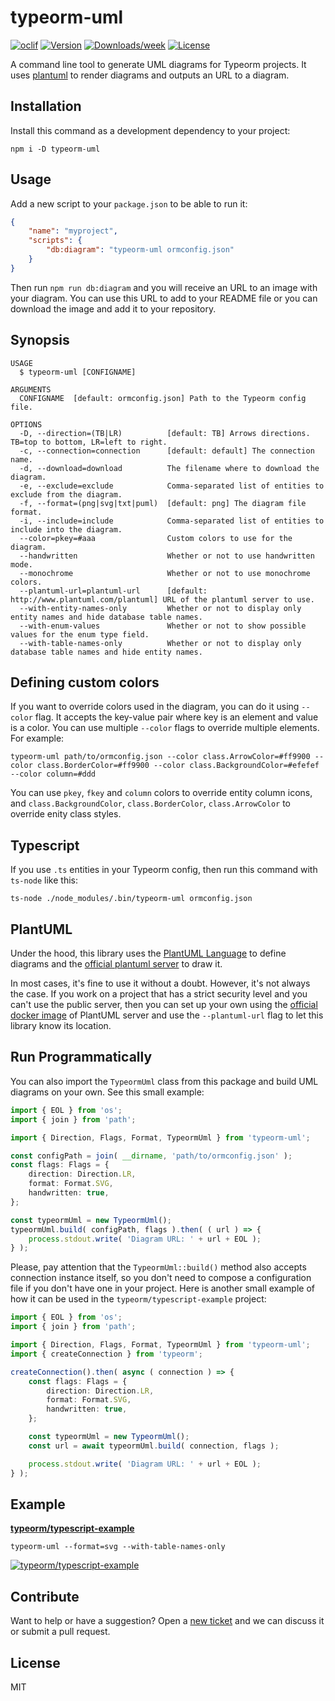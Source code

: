 # typeorm-uml

[![oclif](https://img.shields.io/badge/cli-oclif-brightgreen.svg)](https://oclif.io)
[![Version](https://img.shields.io/npm/v/typeorm-uml.svg)](https://www.npmjs.com/package/typeorm-uml)
[![Downloads/week](https://img.shields.io/npm/dw/typeorm-uml.svg)](https://www.npmjs.com/package/typeorm-uml)
[![License](https://img.shields.io/npm/l/typeorm-uml.svg)](https://github.com/eugene-manuilov/typeorm-uml/blob/master/package.json)

A command line tool to generate UML diagrams for Typeorm projects. It uses [plantuml](https://plantuml.com/) to render diagrams and outputs an URL to a diagram.

## Installation

Install this command as a development dependency to your project:

```sh-session
npm i -D typeorm-uml
```

## Usage

Add a new script to your `package.json` to be able to run it:

```json
{
    "name": "myproject",
    "scripts": {
        "db:diagram": "typeorm-uml ormconfig.json"
    }
}
```

Then run `npm run db:diagram` and you will receive an URL to an image with your diagram. You can use this URL to add to your README file or you can download the image and add it to your repository.

## Synopsis

```sh-session
USAGE
  $ typeorm-uml [CONFIGNAME]

ARGUMENTS
  CONFIGNAME  [default: ormconfig.json] Path to the Typeorm config file.

OPTIONS
  -D, --direction=(TB|LR)          [default: TB] Arrows directions. TB=top to bottom, LR=left to right.
  -c, --connection=connection      [default: default] The connection name.
  -d, --download=download          The filename where to download the diagram.
  -e, --exclude=exclude            Comma-separated list of entities to exclude from the diagram.
  -f, --format=(png|svg|txt|puml)  [default: png] The diagram file format.
  -i, --include=include            Comma-separated list of entities to include into the diagram.
  --color=pkey=#aaa                Custom colors to use for the diagram.
  --handwritten                    Whether or not to use handwritten mode.
  --monochrome                     Whether or not to use monochrome colors.
  --plantuml-url=plantuml-url      [default: http://www.plantuml.com/plantuml] URL of the plantuml server to use.
  --with-entity-names-only         Whether or not to display only entity names and hide database table names.
  --with-enum-values               Whether or not to show possible values for the enum type field.
  --with-table-names-only          Whether or not to display only database table names and hide entity names.
```

## Defining custom colors

If you want to override colors used in the diagram, you can do it using `--color` flag. It accepts the key-value pair where key is an element and value is a color. You can use multiple `--color` flags to override multiple elements. For example:

```sh-session
typeorm-uml path/to/ormconfig.json --color class.ArrowColor=#ff9900 --color class.BorderColor=#ff9900 --color class.BackgroundColor=#efefef --color column=#ddd
```

You can use `pkey`, `fkey` and `column` colors to override entity column icons, and `class.BackgroundColor`, `class.BorderColor`, `class.ArrowColor` to override enity class styles.

## Typescript

If you use `.ts` entities in your Typeorm config, then run this command with `ts-node` like this:

```sh-session
ts-node ./node_modules/.bin/typeorm-uml ormconfig.json
```

## PlantUML

Under the hood, this library uses the [PlantUML Language](https://plantuml.com/) to define diagrams and the [official plantuml server](http://www.plantuml.com/plantuml) to draw it.

In most cases, it's fine to use it without a doubt. However, it's not always the case. If you work on a project that has a strict security level and you can't use the public server, then you can set up your own using the [official docker image](https://hub.docker.com/r/plantuml/plantuml-server) of PlantUML server and use the `--plantuml-url` flag to let this library know its location.

## Run Programmatically

You can also import the `TypeormUml` class from this package and build UML diagrams on your own. See this small example:

```typescript
import { EOL } from 'os';
import { join } from 'path';

import { Direction, Flags, Format, TypeormUml } from 'typeorm-uml';

const configPath = join( __dirname, 'path/to/ormconfig.json' );
const flags: Flags = {
    direction: Direction.LR,
    format: Format.SVG,
    handwritten: true,
};

const typeormUml = new TypeormUml();
typeormUml.build( configPath, flags ).then( ( url ) => {
    process.stdout.write( 'Diagram URL: ' + url + EOL );
} );
```

Please, pay attention that the `TypeormUml::build()` method also accepts connection instance itself, so you don't need to compose a configuration file if you don't have one in your project. Here is another small example of how it can be used in the `typeorm/typescript-example` project:

```typescript
import { EOL } from 'os';
import { join } from 'path';

import { Direction, Flags, Format, TypeormUml } from 'typeorm-uml';
import { createConnection } from 'typeorm';

createConnection().then( async ( connection ) => {
    const flags: Flags = {
        direction: Direction.LR,
        format: Format.SVG,
        handwritten: true,
    };

    const typeormUml = new TypeormUml();
    const url = await typeormUml.build( connection, flags );

    process.stdout.write( 'Diagram URL: ' + url + EOL );
} );
```

## Example

[**typeorm/typescript-example**](https://github.com/typeorm/typescript-example)

```sh-session
typeorm-uml --format=svg --with-table-names-only
```

[![typeorm/typescript-example](http://www.plantuml.com/plantuml/svg/ZPDHQzim4CVVzIbk7OmO4ae7UId6DCswhIzZX53sDcJh4el8EYDTICoIxpx9TXAJjQmssDBzxl-_aoK_U9QEjvKHueF2bRO8B7E38xIomZ6eFBuJGCkQ6xX9ywmBfRTvTdCHrHjiHli40ayBCkJklqYt-KP6eLsGoj9F8I5BRrkMmJxAp-BLITmfFyxQwn_DEJy4jfKTAfw-nZieAbHQJXmMvDHGAagj43oZG-AcHjy5AkIIL3yfj2iC2i5K0nFan4mLA1tSM9CLmc-qhQMJ5JZQMXLgM7Gm7SHDQ2_Q0xbWF02-b8fssgvX9Ot70IcbLJkdcT7sR00B8xs7FmB2zIYBpRejF8-hWbsf6LioSuvsNT2ZN3j4sod2Hq1t1OuYhB3TOfXBnZMvPWn5Fu84fB_COk5sPq4hIExX-SToT7UNG0ZtUm3nB4JqCblClyyMey_JQU37SusVv7aCTNXstkte7RxXk9bNZ0S9kEV8bq-_biE2iS3lVWKQ_MdOZDyabyPUfPTcOyhpTSCTEcLVuT3Mcxx7msHoEBIc_qqwpOLuGAlYx_eN)](http://www.plantuml.com/plantuml/svg/ZPDHQzim4CVVzIbk7OmO4ae7UId6DCswhIzZX53sDcJh4el8EYDTICoIxpx9TXAJjQmssDBzxl-_aoK_U9QEjvKHueF2bRO8B7E38xIomZ6eFBuJGCkQ6xX9ywmBfRTvTdCHrHjiHli40ayBCkJklqYt-KP6eLsGoj9F8I5BRrkMmJxAp-BLITmfFyxQwn_DEJy4jfKTAfw-nZieAbHQJXmMvDHGAagj43oZG-AcHjy5AkIIL3yfj2iC2i5K0nFan4mLA1tSM9CLmc-qhQMJ5JZQMXLgM7Gm7SHDQ2_Q0xbWF02-b8fssgvX9Ot70IcbLJkdcT7sR00B8xs7FmB2zIYBpRejF8-hWbsf6LioSuvsNT2ZN3j4sod2Hq1t1OuYhB3TOfXBnZMvPWn5Fu84fB_COk5sPq4hIExX-SToT7UNG0ZtUm3nB4JqCblClyyMey_JQU37SusVv7aCTNXstkte7RxXk9bNZ0S9kEV8bq-_biE2iS3lVWKQ_MdOZDyabyPUfPTcOyhpTSCTEcLVuT3Mcxx7msHoEBIc_qqwpOLuGAlYx_eN)

## Contribute

Want to help or have a suggestion? Open a [new ticket](https://github.com/eugene-manuilov/typeorm-uml/issues/new) and we can discuss it or submit a pull request.

## License

MIT
